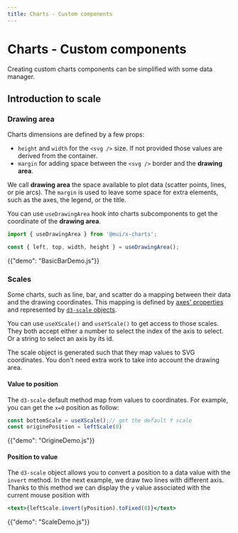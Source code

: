 ```yaml
---
title: Charts - Custom components
---
```


# Charts - Custom components

<p class="description">Creating custom charts components can be simplified with some data manager.</p>

## Introduction to scale

### Drawing area

Charts dimensions are defined by a few props:

- `height` and `width` for the `<svg />` size. If not provided those values are derived from the container.
- `margin` for adding space between the `<svg />` border and the **drawing area**.

We call **drawing area** the space available to plot data (scatter points, lines, or pie arcs).
The `margin` is used to leave some space for extra elements, such as the axes, the legend, or the title.

You can use `useDrawingArea` hook into charts subcomponents to get the coordinate of the **drawing area**.

```jsx
import { useDrawingArea } from '@mui/x-charts';

const { left, top, width, height } = useDrawingArea();
```

{{"demo": "BasicBarDemo.js"}}

### Scales

Some charts, such as line, bar, and scatter do a mapping between their data and the drawing coordinates.
This mapping is defined by [axes' properties](/x/react-charts/axis/) and represented by [`d3-scale` objects](https://github.com/d3/d3-scale).

You can use `useXScale()` and `useYScale()` to get access to those scales.
They both accept either a number to select the index of the axis to select.
Or a string to select an axis by its id.

The scale object is generated such that they map values to SVG coordinates.
You don't need extra work to take into account the drawing area.

#### Value to position

The `d3-scale` default method map from values to coordinates.
For example, you can get the `x=0` position as follow:

```jsx
const bottomScale = useXScale();// get the default Y scale
const originePosition = leftScale(0)
```

{{"demo": "OrigineDemo.js"}}

#### Position to value

The `d3-scale` object allows you to convert a position to a data value with the `invert` method.
In the next example, we draw two lines with different axis.
Thanks to this method we can display the `y` value associated with the current mouse position with

```jsx
<text>{leftScale.invert(yPosition).toFixed(0)}</text>
```

{{"demo": "ScaleDemo.js"}}

